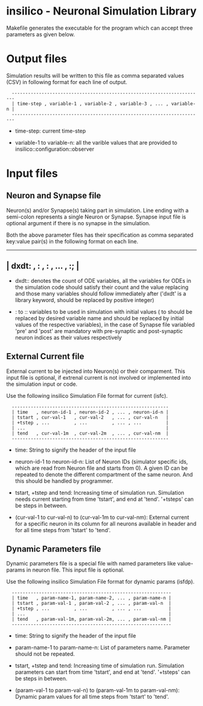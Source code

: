 insilico - Neuronal Simulation Library
======================================

Makefile generates the executable for the program which can accept three parameters as given below.

Output files
============

  Simulation results will be written to this file as comma separated values (CSV) in following format for each line of output.
```
  -----------------------------------------------------------------------
  | time-step , variable-1 , variable-2 , variable-3 , ... , variable-n |
  -----------------------------------------------------------------------
```
  - time-step:
    current time-step

  - variable-1 to variable-n:
    all the varible values that are provided to insilico::configuration::observer

Input files
===========

Neuron and Synapse file
-----------------------

  Neuron(s) and/or Synapse(s) taking part in simulation. Line ending with a semi-colon represents a single Neuron or Synapse. Synapse input file is optional argument if there is no synapse in the simulation.

  Both the above parameter files has their specification as comma separated key:value pair(s) in the following format on each line.

  --------------------------------------------------------------------------
  | dxdt:<ODE-vars> , <var1>:<init> , <var2>:<init> , ... , <varN>:<init>; |
  --------------------------------------------------------------------------

  - dxdt:<ODE-vars>:
    denotes the count of ODE variables, all the variables for ODEs in the simulation code should satisfy their count and the value replacing <ODE-vars> and those many variables should follow immediately after ('dxdt' is a library keyword, <ODE-vars> should be replaced by positive integer)
  
  - <var1>:<init> to <varN>:<init>:
    variables to be used in simulation with initial values (<var1> to <varN> should be replaced by desired variable name and <init> should be replaced by initial values of the respective variables), in the case of Synapse file variabled 'pre' and 'post' are mandatory with pre-synaptic and post-synaptic neuron indices as their values respectively

External Current file
---------------------

  External current to be injected into Neuron(s) or their comparment. This input file is optional, if extrenal current is not involved or implemented into the simulation input or code.

  Use the following insilico Simulation File format for current (isfc).
```
  ----------------------------------------------------------
  | time   , neuron-id-1 , neuron-id-2 , ... , neuron-id-n |
  | tstart , cur-val-1   , cur-val-2   , ... , cur-val-n   |
  | +tstep , ...         , ...         , ... , ...         |
  | ...                                                    |
  | tend   , cur-val-1m  , cur-val-2m  , ... , cur-val-nm  |
  ----------------------------------------------------------
```
  - time:
    String to signify the header of the input file

  - neuron-id-1 to neuron-id-n:
    List of Neuron IDs (simulator specific ids, which are read from Neuron file and starts from 0). A given ID can be repeated to denote the different compartment of the same neuron. And this should be handled by programmer.

  - tstart, +tstep and tend:
    Increasing time of simulation run. Simulation needs current starting from time 'tstart', and end at 'tend'. '+tsteps' can be steps in between.

  - (cur-val-1 to cur-val-n) to (cur-val-1m to cur-val-nm):
    External current for a specific neuron in its column for all neurons available in header and for all time steps from 'tstart' to 'tend'.

Dynamic Parameters file
-----------------------

  Dynamic parameters file is a special file with named parameters like value-params in neuron file. This input file is optional.

  Use the following insilico Simulation File format for dynamic params (isfdp).
```
  -----------------------------------------------------------
  | time   , param-name-1, param-name-2, ... , param-name-n |
  | tstart , param-val-1 , param-val-2 , ... , param-val-n  |
  | +tstep , ...         , ...         , ... , ...          |
  | ...                                                     |
  | tend   , param-val-1m, param-val-2m, ... , param-val-nm |
  -----------------------------------------------------------
```
  - time:
    String to signify the header of the input file

  - param-name-1 to param-name-n:
    List of parameters name. Parameter should not be repeated.

  - tstart, +tstep and tend:
    Increasing time of simulation run. Simulation parameters can start from time 'tstart', and end at 'tend'. '+tsteps' can be steps in between.

  - (param-val-1 to param-val-n) to (param-val-1m to param-val-nm):
    Dynamic param values for all time steps from 'tstart' to 'tend'.
